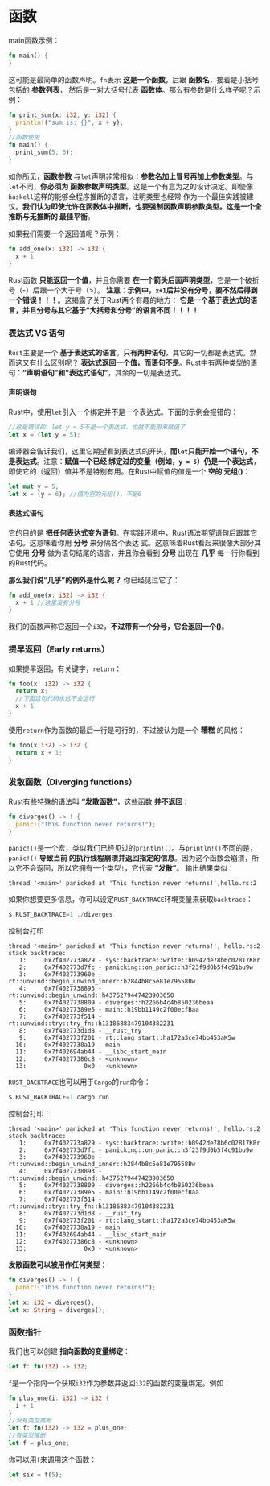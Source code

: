函数
==============================================
main函数示例：
```rust
fn main() {
}
```
这可能是最简单的函数声明。`fn`表示 **这是一个函数**，后跟 **函数名**，接着是小括号包括的 **参数列表**，
然后是一对大括号代表 **函数体**。那么有参数是什么样子呢？示例：
```rust
fn print_sum(x: i32, y: i32) {
  println!("sum is: {}", x + y);
}
//函数使用
fn main() {
  print_sum(5, 6);
}
```
如你所见，**函数参数** 与`let`声明非常相似：**参数名加上冒号再加上参数类型**。与`let`不同，**你必须为
函数参数声明类型**。这是一个有意为之的设计决定。即使像`haskell`这样的能够全程序推断的语言，注明类型也经常
作为一个最佳实践被建议。**我们认为即使允许在函数体中推断，也要强制函数声明参数类型。这是一个全推断与无推断的
最佳平衡**。

如果我们需要一个返回值呢？示例：
```rust
fn add_one(x: i32) -> i32 {
  x + 1
}
```
Rust函数 **只能返回一个值**，并且你需要 **在一个箭头后面声明类型**，它是一个破折号（-）后跟一个大于号（>）。
**注意：示例中，`x+1`后并没有分号，要不然后得到一个错误！！！**。这揭露了关于Rust两个有趣的地方：
**它是一个基于表达式的语言，并且分号与其它基于“大括号和分号”的语言不同！！！！**

### 表达式 VS 语句
`Rust`主要是一个 **基于表达式的语言**。**只有两种语句**，其它的一切都是表达式。然而这又有什么区别呢？
**表达式返回一个值，而语句不是**。Rust中有两种类型的语句：**“声明语句”和“表达式语句”**，其余的一切是表达式。
#### 声明语句
Rust中，使用`let`引入一个绑定并不是一个表达式。下面的示例会报错的：
```rust
//这是错误的，let y = 5不是一个表达式，也就不能用来赋值了
let x = (let y = 5);
```
编译器会告诉我们，这里它期望看到表达式的开头，**而`let`只能开始一个语句，不是表达式**。注意：**赋值一个已经
绑定过的变量（例如，`y = 5`）仍是一个表达式**，即使它的（返回）值并不是特别有用。在Rust中赋值的值是一个 **空的
元组()**：
```rust
let mut y = 5;
let x = (y = 6); //值为空的元组()，不是6
```
#### 表达式语句
它的目的是 **把任何表达式变为语句**。在实践环境中，Rust语法期望语句后跟其它语句。这意味着你用 **分号** 来分隔各个表达
式。这意味着Rust看起来很像大部分其它使用 **分号** 做为语句结尾的语言，并且你会看到 **分号** 出现在 **几乎** 每一行你看到的Rust代码。

**那么我们说“几乎”的例外是什么呢？** 你已经见过它了：
```rust
fn add_one(x: i32) -> i32 {
  x + 1 //这里没有分号
}
```
我们的函数声称它返回一个`i32`，**不过带有一个分号，它会返回一个()**。

### 提早返回（Early returns）
如果提早返回，有关键字，`return`：
```rust
fn foo(x: i32) -> i32 {
  return x;
  //下面这句代码永远不会运行
  x + 1
}
```
使用`return`作为函数的最后一行是可行的，不过被认为是一个 **糟糕** 的风格：
```rust
fn foo(x:i32) -> i32 {
  return x + 1;
}
```

### 发散函数（Diverging functions）
Rust有些特殊的语法叫 **“发散函数”**，这些函数 **并不返回**：
```rust
fn diverges() -> ! {
  panic!("This function never returns!");
}
```
`panic!()`是一个宏，类似我们已经见过的`println!()`。与`println!()`不同的是，`panic!()` **导致当前
的执行线程崩溃并返回指定的信息**。因为这个函数会崩溃，所以它不会返回，所以它拥有一个类型`!`，它代表 **“发散”**。
输出结果类似：
```
thread '<main>' panicked at 'This function never returns!',hello.rs:2
```
如果你想要更多信息，你可以设定`RUST_BACKTRACE`环境变量来获取`backtrace`：
```powershell
$ RUST_BACKTRACE=1 ./diverges
```
控制台打印：
```
thread '<main>' panicked at 'This function never returns!', hello.rs:2
stack backtrace:
   1:     0x7f402773a829 - sys::backtrace::write::h0942de78b6c02817K8r
   2:     0x7f402773d7fc - panicking::on_panic::h3f23f9d0b5f4c91bu9w
   3:     0x7f402773960e - rt::unwind::begin_unwind_inner::h2844b8c5e81e79558Bw
   4:     0x7f4027738893 - rt::unwind::begin_unwind::h4375279447423903650
   5:     0x7f4027738809 - diverges::h2266b4c4b850236beaa
   6:     0x7f40277389e5 - main::h19bb1149c2f00ecfBaa
   7:     0x7f402773f514 - rt::unwind::try::try_fn::h13186883479104382231
   8:     0x7f402773d1d8 - __rust_try
   9:     0x7f402773f201 - rt::lang_start::ha172a3ce74bb453aK5w
  10:     0x7f4027738a19 - main
  11:     0x7f402694ab44 - __libc_start_main
  12:     0x7f40277386c8 - <unknown>
  13:                0x0 - <unknown>
```
`RUST_BACKTRACE`也可以用于`Cargo`的`run`命令：
```powershell
$ RUST_BACKTRACE=1 cargo run
```
控制台打印：
```
thread '<main>' panicked at 'This function never returns!', hello.rs:2
stack backtrace:
   1:     0x7f402773a829 - sys::backtrace::write::h0942de78b6c02817K8r
   2:     0x7f402773d7fc - panicking::on_panic::h3f23f9d0b5f4c91bu9w
   3:     0x7f402773960e - rt::unwind::begin_unwind_inner::h2844b8c5e81e79558Bw
   4:     0x7f4027738893 - rt::unwind::begin_unwind::h4375279447423903650
   5:     0x7f4027738809 - diverges::h2266b4c4b850236beaa
   6:     0x7f40277389e5 - main::h19bb1149c2f00ecfBaa
   7:     0x7f402773f514 - rt::unwind::try::try_fn::h13186883479104382231
   8:     0x7f402773d1d8 - __rust_try
   9:     0x7f402773f201 - rt::lang_start::ha172a3ce74bb453aK5w
  10:     0x7f4027738a19 - main
  11:     0x7f402694ab44 - __libc_start_main
  12:     0x7f40277386c8 - <unknown>
  13:                0x0 - <unknown>
```
**发散函数可以被用作任何类型**：
```rust
fn diverges() -> ! {
  panic!("This function never returns!");
}
let x: i32 = diverges();
let x: String = diverges();
```

### 函数指针
我们也可以创建 **指向函数的变量绑定**：
```rust
let f: fn(i32) -> i32;
```
`f`是一个指向一个获取`i32`作为参数并返回`i32`的函数的变量绑定。例如：
```rust
fn plus_one(i: i32) -> i32 {
  i + 1
}
//没有类型推断
let f: fn(i32) -> i32 = plus_one;
//有类型推断
let f = plus_one;
```
你可以用`f`来调用这个函数：
```rust
let six = f(5);
```
